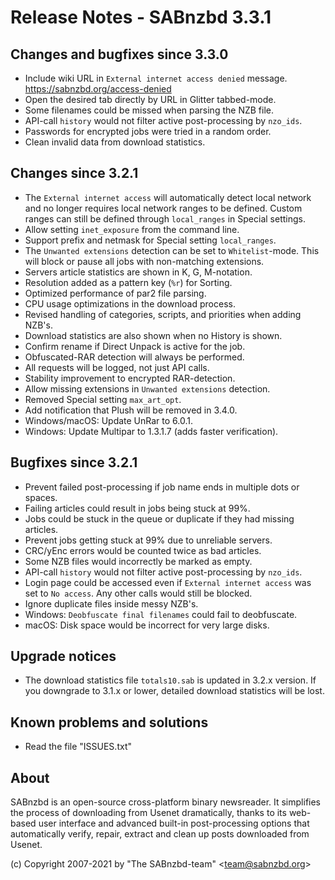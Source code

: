 Release Notes - SABnzbd 3.3.1
=========================================================

## Changes and bugfixes since 3.3.0
- Include wiki URL in `External internet access denied` message.
  https://sabnzbd.org/access-denied
- Open the desired tab directly by URL in Glitter tabbed-mode.
- Some filenames could be missed when parsing the NZB file.
- API-call `history` would not filter active post-processing by `nzo_ids`.
- Passwords for encrypted jobs were tried in a random order.
- Clean invalid data from download statistics.

## Changes since 3.2.1
- The `External internet access` will automatically detect local network
  and no longer requires local network ranges to be defined. Custom ranges 
  can still be defined through `local_ranges` in Special settings.
- Allow setting `inet_exposure` from the command line.
- Support prefix and netmask for Special setting `local_ranges`.
- The `Unwanted extensions` detection can be set to `Whitelist`-mode. 
  This will block or pause all jobs with non-matching extensions.
- Servers article statistics are shown in K, G, M-notation.
- Resolution added as a pattern key (`%r`) for Sorting.
- Optimized performance of par2 file parsing.
- CPU usage optimizations in the download process.
- Revised handling of categories, scripts, and priorities when adding NZB's.
- Download statistics are also shown when no History is shown.
- Confirm rename if Direct Unpack is active for the job.
- Obfuscated-RAR detection will always be performed.
- All requests will be logged, not just API calls.
- Stability improvement to encrypted RAR-detection.
- Allow missing extensions in `Unwanted extensions` detection.
- Removed Special setting `max_art_opt`.
- Add notification that Plush will be removed in 3.4.0.
- Windows/macOS: Update UnRar to 6.0.1.
- Windows: Update Multipar to 1.3.1.7 (adds faster verification).

## Bugfixes since 3.2.1
- Prevent failed post-processing if job name ends in multiple dots or spaces.
- Failing articles could result in jobs being stuck at 99%.
- Jobs could be stuck in the queue or duplicate if they had missing articles.
- Prevent jobs getting stuck at 99% due to unreliable servers.
- CRC/yEnc errors would be counted twice as bad articles.
- Some NZB files would incorrectly be marked as empty.
- API-call `history` would not filter active post-processing by `nzo_ids`.
- Login page could be accessed even if `External internet access` was set
  to `No access`. Any other calls would still be blocked.
- Ignore duplicate files inside messy NZB's.
- Windows: `Deobfuscate final filenames` could fail to deobfuscate.
- macOS: Disk space would be incorrect for very large disks.

## Upgrade notices
- The download statistics file `totals10.sab` is updated in 3.2.x 
  version. If you downgrade to 3.1.x or lower, detailed download 
  statistics will be lost.

## Known problems and solutions
- Read the file "ISSUES.txt"

## About
  SABnzbd is an open-source cross-platform binary newsreader.
  It simplifies the process of downloading from Usenet dramatically, thanks
  to its web-based user interface and advanced built-in post-processing options
  that automatically verify, repair, extract and clean up posts downloaded
  from Usenet.

  (c) Copyright 2007-2021 by "The SABnzbd-team" \<team@sabnzbd.org\>
